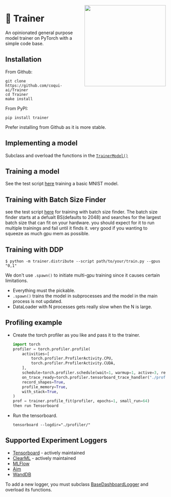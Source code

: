 <p align="center"><img src="https://user-images.githubusercontent.com/1402048/151947958-0bcadf38-3a82-4b4e-96b4-a38d3721d737.png" align="right" height="255px" /></p>

# 👟 Trainer
An opinionated general purpose model trainer on PyTorch with a simple code base.

## Installation

From Github:

```console
git clone https://github.com/coqui-ai/Trainer
cd Trainer
make install
```

From PyPI:

```console
pip install trainer
```

Prefer installing from Github as it is more stable.

## Implementing a model
Subclass and overload the functions in the [```TrainerModel()```](trainer/model.py)

## Training a model
See the test script [here](tests/test_train_mnist.py) training a basic MNIST model.

## Training with Batch Size Finder
see the test script [here](tests/test_train_batch_size_finder.py) for training with batch size finder.
The batch size finder starts at a defualt BS(defaults to 2048) and searches for the largest batch size that can fit on your hardware. you should expect for it to run multiple trainings and fail until it finds it. very good if you wanting to squeeze as much gpu mem as possible.

## Training with DDP

```console
$ python -m trainer.distribute --script path/to/your/train.py --gpus "0,1"
```

We don't use ```.spawn()``` to initiate multi-gpu training since it causes certain limitations.

- Everything must the pickable.
- ```.spawn()``` trains the model in subprocesses and the model in the main process is not updated.
- DataLoader with N processes gets really slow when the N is large.

## Profiling example

- Create the torch profiler as you like and pass it to the trainer.
    ```python
    import torch
    profiler = torch.profiler.profile(
        activities=[
            torch.profiler.ProfilerActivity.CPU,
            torch.profiler.ProfilerActivity.CUDA,
        ],
        schedule=torch.profiler.schedule(wait=1, warmup=1, active=3, repeat=2),
        on_trace_ready=torch.profiler.tensorboard_trace_handler("./profiler/"),
        record_shapes=True,
        profile_memory=True,
        with_stack=True,
    )
    prof = trainer.profile_fit(profiler, epochs=1, small_run=64)
    then run Tensorboard
    ```
- Run the tensorboard.
    ```console
    tensorboard --logdir="./profiler/"
    ```

## Supported Experiment Loggers
- [Tensorboard](https://www.tensorflow.org/tensorboard) - actively maintained
- [ClearML](https://clear.ml/) - actively maintained
- [MLFlow](https://mlflow.org/)
- [Aim](https://aimstack.io/)
- [WandDB](https://wandb.ai/)

To add a new logger, you must subclass [BaseDashboardLogger](trainer/logging/base_dash_logger.py) and overload its functions.


